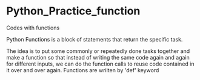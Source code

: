 # Python_Practice_function
Codes with functions

Python Functions is a block of statements that return the specific task.

The idea is to put some commonly or repeatedly done tasks together and make a function so that instead of writing the same code again and again for different inputs, we can do the function calls to reuse code contained in it over and over again. 
Functions are wriiten by 'def' keyword
